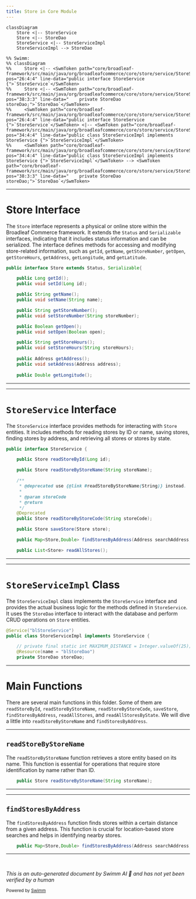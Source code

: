 ```yaml
---
title: Store in Core Module
---
```

```mermaid
classDiagram
    Store <|-- StoreService
    Store <|-- StoreDao
    StoreService <|-- StoreServiceImpl
    StoreServiceImpl --> StoreDao

%% Swimm:
%% classDiagram
%%     Store <|-- <SwmToken path="core/broadleaf-framework/src/main/java/org/broadleafcommerce/core/store/service/StoreService.java" pos="26:4:4" line-data="public interface StoreService {">`StoreService`</SwmToken>
%%     Store <|-- <SwmToken path="core/broadleaf-framework/src/main/java/org/broadleafcommerce/core/store/service/StoreServiceImpl.java" pos="38:3:3" line-data="    private StoreDao storeDao;">`StoreDao`</SwmToken>
%%     <SwmToken path="core/broadleaf-framework/src/main/java/org/broadleafcommerce/core/store/service/StoreService.java" pos="26:4:4" line-data="public interface StoreService {">`StoreService`</SwmToken> <|-- <SwmToken path="core/broadleaf-framework/src/main/java/org/broadleafcommerce/core/store/service/StoreServiceImpl.java" pos="34:4:4" line-data="public class StoreServiceImpl implements StoreService {">`StoreServiceImpl`</SwmToken>
%%     <SwmToken path="core/broadleaf-framework/src/main/java/org/broadleafcommerce/core/store/service/StoreServiceImpl.java" pos="34:4:4" line-data="public class StoreServiceImpl implements StoreService {">`StoreServiceImpl`</SwmToken> --> <SwmToken path="core/broadleaf-framework/src/main/java/org/broadleafcommerce/core/store/service/StoreServiceImpl.java" pos="38:3:3" line-data="    private StoreDao storeDao;">`StoreDao`</SwmToken>
```

<SwmSnippet path="/core/broadleaf-framework/src/main/java/org/broadleafcommerce/core/store/domain/Store.java" line="25">

---

# Store Interface

The <SwmToken path="core/broadleaf-framework/src/main/java/org/broadleafcommerce/core/store/domain/Store.java" pos="25:4:4" line-data="public interface Store extends Status, Serializable{">`Store`</SwmToken> interface represents a physical or online store within the Broadleaf Commerce framework. It extends the <SwmToken path="core/broadleaf-framework/src/main/java/org/broadleafcommerce/core/store/domain/Store.java" pos="25:8:8" line-data="public interface Store extends Status, Serializable{">`Status`</SwmToken> and <SwmToken path="core/broadleaf-framework/src/main/java/org/broadleafcommerce/core/store/domain/Store.java" pos="25:11:11" line-data="public interface Store extends Status, Serializable{">`Serializable`</SwmToken> interfaces, indicating that it includes status information and can be serialized. The interface defines methods for accessing and modifying store-related information, such as <SwmToken path="core/broadleaf-framework/src/main/java/org/broadleafcommerce/core/store/domain/Store.java" pos="27:5:5" line-data="    public Long getId();">`getId`</SwmToken>, <SwmToken path="core/broadleaf-framework/src/main/java/org/broadleafcommerce/core/store/domain/Store.java" pos="30:5:5" line-data="    public String getName();">`getName`</SwmToken>, <SwmToken path="core/broadleaf-framework/src/main/java/org/broadleafcommerce/core/store/domain/Store.java" pos="33:5:5" line-data="    public String getStoreNumber();">`getStoreNumber`</SwmToken>, <SwmToken path="core/broadleaf-framework/src/main/java/org/broadleafcommerce/core/store/domain/Store.java" pos="36:5:5" line-data="    public Boolean getOpen();">`getOpen`</SwmToken>, <SwmToken path="core/broadleaf-framework/src/main/java/org/broadleafcommerce/core/store/domain/Store.java" pos="39:5:5" line-data="    public String getStoreHours();">`getStoreHours`</SwmToken>, <SwmToken path="core/broadleaf-framework/src/main/java/org/broadleafcommerce/core/store/domain/Store.java" pos="42:5:5" line-data="    public Address getAddress();">`getAddress`</SwmToken>, <SwmToken path="core/broadleaf-framework/src/main/java/org/broadleafcommerce/core/store/domain/Store.java" pos="45:5:5" line-data="    public Double getLongitude();">`getLongitude`</SwmToken>, and <SwmToken path="core/broadleaf-framework/src/main/java/org/broadleafcommerce/core/store/domain/Store.java" pos="48:5:5" line-data="    public Double getLatitude();">`getLatitude`</SwmToken>.

```java
public interface Store extends Status, Serializable{

    public Long getId();
    public void setId(Long id);

    public String getName();
    public void setName(String name);

    public String getStoreNumber();
    public void setStoreNumber(String storeNumber);

    public Boolean getOpen();
    public void setOpen(Boolean open);

    public String getStoreHours();
    public void setStoreHours(String storeHours);
    
    public Address getAddress();
    public void setAddress(Address address);
    
    public Double getLongitude();
```

---

</SwmSnippet>

<SwmSnippet path="/core/broadleaf-framework/src/main/java/org/broadleafcommerce/core/store/service/StoreService.java" line="26">

---

# <SwmToken path="core/broadleaf-framework/src/main/java/org/broadleafcommerce/core/store/service/StoreService.java" pos="26:4:4" line-data="public interface StoreService {">`StoreService`</SwmToken> Interface

The <SwmToken path="core/broadleaf-framework/src/main/java/org/broadleafcommerce/core/store/service/StoreService.java" pos="26:4:4" line-data="public interface StoreService {">`StoreService`</SwmToken> interface provides methods for interacting with <SwmToken path="core/broadleaf-framework/src/main/java/org/broadleafcommerce/core/store/service/StoreService.java" pos="28:3:3" line-data="    public Store readStoreById(Long id);">`Store`</SwmToken> entities. It includes methods for reading stores by ID or name, saving stores, finding stores by address, and retrieving all stores or stores by state.

```java
public interface StoreService {

    public Store readStoreById(Long id);

    public Store readStoreByStoreName(String storeName);

    /**
     * @deprecated use {@link #readStoreByStoreName(String)} instead.
     *
     * @param storeCode
     * @return
     */
    @Deprecated
    public Store readStoreByStoreCode(String storeCode);

    public Store saveStore(Store store);

    public Map<Store,Double> findStoresByAddress(Address searchAddress, double distance);

    public List<Store> readAllStores();
```

---

</SwmSnippet>

<SwmSnippet path="/core/broadleaf-framework/src/main/java/org/broadleafcommerce/core/store/service/StoreServiceImpl.java" line="33">

---

# <SwmToken path="core/broadleaf-framework/src/main/java/org/broadleafcommerce/core/store/service/StoreServiceImpl.java" pos="34:4:4" line-data="public class StoreServiceImpl implements StoreService {">`StoreServiceImpl`</SwmToken> Class

The <SwmToken path="core/broadleaf-framework/src/main/java/org/broadleafcommerce/core/store/service/StoreServiceImpl.java" pos="34:4:4" line-data="public class StoreServiceImpl implements StoreService {">`StoreServiceImpl`</SwmToken> class implements the <SwmToken path="core/broadleaf-framework/src/main/java/org/broadleafcommerce/core/store/service/StoreServiceImpl.java" pos="34:8:8" line-data="public class StoreServiceImpl implements StoreService {">`StoreService`</SwmToken> interface and provides the actual business logic for the methods defined in <SwmToken path="core/broadleaf-framework/src/main/java/org/broadleafcommerce/core/store/service/StoreServiceImpl.java" pos="34:8:8" line-data="public class StoreServiceImpl implements StoreService {">`StoreService`</SwmToken>. It uses the <SwmToken path="core/broadleaf-framework/src/main/java/org/broadleafcommerce/core/store/service/StoreServiceImpl.java" pos="38:3:3" line-data="    private StoreDao storeDao;">`StoreDao`</SwmToken> interface to interact with the database and perform CRUD operations on <SwmToken path="core/broadleaf-framework/src/main/java/org/broadleafcommerce/core/store/domain/Store.java" pos="25:4:4" line-data="public interface Store extends Status, Serializable{">`Store`</SwmToken> entities.

```java
@Service("blStoreService")
public class StoreServiceImpl implements StoreService {

    // private final static int MAXIMUM_DISTANCE = Integer.valueOf(25);
    @Resource(name = "blStoreDao")
    private StoreDao storeDao;
```

---

</SwmSnippet>

# Main Functions

There are several main functions in this folder. Some of them are <SwmToken path="core/broadleaf-framework/src/main/java/org/broadleafcommerce/core/store/service/StoreService.java" pos="28:5:5" line-data="    public Store readStoreById(Long id);">`readStoreById`</SwmToken>, <SwmToken path="core/broadleaf-framework/src/main/java/org/broadleafcommerce/core/store/service/StoreService.java" pos="30:5:5" line-data="    public Store readStoreByStoreName(String storeName);">`readStoreByStoreName`</SwmToken>, <SwmToken path="core/broadleaf-framework/src/main/java/org/broadleafcommerce/core/store/service/StoreService.java" pos="39:5:5" line-data="    public Store readStoreByStoreCode(String storeCode);">`readStoreByStoreCode`</SwmToken>, <SwmToken path="core/broadleaf-framework/src/main/java/org/broadleafcommerce/core/store/service/StoreService.java" pos="41:5:5" line-data="    public Store saveStore(Store store);">`saveStore`</SwmToken>, <SwmToken path="core/broadleaf-framework/src/main/java/org/broadleafcommerce/core/store/service/StoreService.java" pos="43:10:10" line-data="    public Map&lt;Store,Double&gt; findStoresByAddress(Address searchAddress, double distance);">`findStoresByAddress`</SwmToken>, <SwmToken path="core/broadleaf-framework/src/main/java/org/broadleafcommerce/core/store/service/StoreService.java" pos="45:8:8" line-data="    public List&lt;Store&gt; readAllStores();">`readAllStores`</SwmToken>, and <SwmToken path="core/broadleaf-framework/src/main/java/org/broadleafcommerce/core/store/service/StoreService.java" pos="47:8:8" line-data="    public List&lt;Store&gt; readAllStoresByState(String state);">`readAllStoresByState`</SwmToken>. We will dive a little into <SwmToken path="core/broadleaf-framework/src/main/java/org/broadleafcommerce/core/store/service/StoreService.java" pos="30:5:5" line-data="    public Store readStoreByStoreName(String storeName);">`readStoreByStoreName`</SwmToken> and <SwmToken path="core/broadleaf-framework/src/main/java/org/broadleafcommerce/core/store/service/StoreService.java" pos="43:10:10" line-data="    public Map&lt;Store,Double&gt; findStoresByAddress(Address searchAddress, double distance);">`findStoresByAddress`</SwmToken>.

<SwmSnippet path="/core/broadleaf-framework/src/main/java/org/broadleafcommerce/core/store/service/StoreService.java" line="30">

---

## <SwmToken path="core/broadleaf-framework/src/main/java/org/broadleafcommerce/core/store/service/StoreService.java" pos="30:5:5" line-data="    public Store readStoreByStoreName(String storeName);">`readStoreByStoreName`</SwmToken>

The <SwmToken path="core/broadleaf-framework/src/main/java/org/broadleafcommerce/core/store/service/StoreService.java" pos="30:5:5" line-data="    public Store readStoreByStoreName(String storeName);">`readStoreByStoreName`</SwmToken> function retrieves a store entity based on its name. This function is essential for operations that require store identification by name rather than ID.

```java
    public Store readStoreByStoreName(String storeName);
```

---

</SwmSnippet>

<SwmSnippet path="/core/broadleaf-framework/src/main/java/org/broadleafcommerce/core/store/service/StoreService.java" line="43">

---

## <SwmToken path="core/broadleaf-framework/src/main/java/org/broadleafcommerce/core/store/service/StoreService.java" pos="43:10:10" line-data="    public Map&lt;Store,Double&gt; findStoresByAddress(Address searchAddress, double distance);">`findStoresByAddress`</SwmToken>

The <SwmToken path="core/broadleaf-framework/src/main/java/org/broadleafcommerce/core/store/service/StoreService.java" pos="43:10:10" line-data="    public Map&lt;Store,Double&gt; findStoresByAddress(Address searchAddress, double distance);">`findStoresByAddress`</SwmToken> function finds stores within a certain distance from a given address. This function is crucial for location-based store searches and helps in identifying nearby stores.

```java
    public Map<Store,Double> findStoresByAddress(Address searchAddress, double distance);
```

---

</SwmSnippet>

&nbsp;

*This is an auto-generated document by Swimm AI 🌊 and has not yet been verified by a human*

<SwmMeta version="3.0.0" repo-id="Z2l0aHViJTNBJTNBQnJvYWRsZWFmQ29tbWVyY2UtZGVtby1uZXclM0ElM0FTd2ltbS1EZW1v" repo-name="BroadleafCommerce-demo-new" doc-type="overview"><sup>Powered by [Swimm](/)</sup></SwmMeta>
